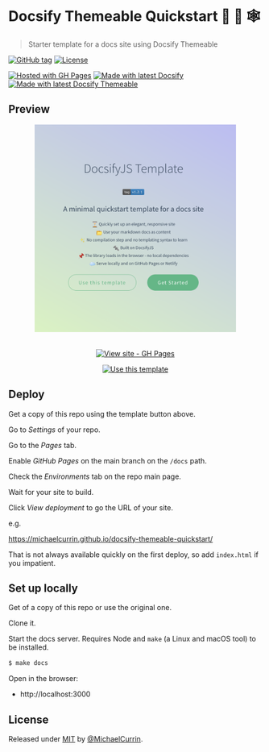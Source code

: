 # Docsify Themeable Quickstart 📒 🎨 🕸
> Starter template for a docs site using Docsify Themeable

[![GitHub tag](https://img.shields.io/github/tag/MichaelCurrin/docsify-themeable-quickstart)](https://github.com/MichaelCurrin/docsify-themeable-quickstart/tags/?include_prereleases&sort=semver)
[![License](https://img.shields.io/badge/License-MIT-blue)](#license)

[![Hosted with GH Pages](https://img.shields.io/badge/Hosted_with-GitHub_Pages-blue?logo=github&logoColor=white)](https://pages.github.com/)
[![Made with latest Docsify](https://img.shields.io/npm/v/docsify/latest?label=docsify)](https://docsify.js.org/)
[![Made with latest Docsify Themeable](https://img.shields.io/npm/v/docsify-themeable/latest?label=docsify-themeable)](https://jhildenbiddle.github.io/docsify-themeable/)


## Preview

<div align="center">
    <a href="https://michaelcurrin.github.io/docsify-themeable-quickstart/">
        <img src="/sample.png" alt="Sample screenshot" title="Sample screenshot" width="400" />
    </a>
</div>

<br>

<div align="center">

[![View site - GH Pages](https://img.shields.io/badge/View_site-GH_Pages-blue?style=for-the-badge)](https://michaelcurrin.github.io/docsify-themeable-quickstart/)

[![Use this template](https://img.shields.io/badge/Generate-Use_this_template-2ea44f?style=for-the-badge)](https://github.com/MichaelCurrin/docsify-themeable-quickstart/generate)

</div>


## Deploy

Get a copy of this repo using the template button above.

Go to _Settings_ of your repo.

Go to the _Pages_ tab.

Enable _GitHub Pages_ on the main branch on the `/docs` path.

Check the _Environments_ tab on the repo main page.

Wait for your site to build.

Click _View deployment_ to go the URL of your site.

e.g.

https://michaelcurrin.github.io/docsify-themeable-quickstart/

That is not always available quickly on the first deploy, so add `index.html` if you impatient.


## Set up locally

Get of a copy of this repo or use the original one.

Clone it.

Start the docs server. Requires Node and `make` (a Linux and macOS tool) to be installed.

```sh
$ make docs
```

Open in the browser:

- http://localhost:3000




## License

Released under [MIT](/LICENSE) by [@MichaelCurrin](https://github.com/MichaelCurrin).
